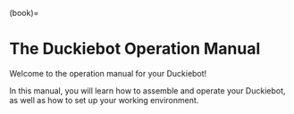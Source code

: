 (book)=
# The Duckiebot Operation Manual

Welcome to the operation manual for your Duckiebot!

In this manual, you will learn how to assemble and operate your Duckiebot, as well as how to set up your working environment.

```{tableofcontents}
```
